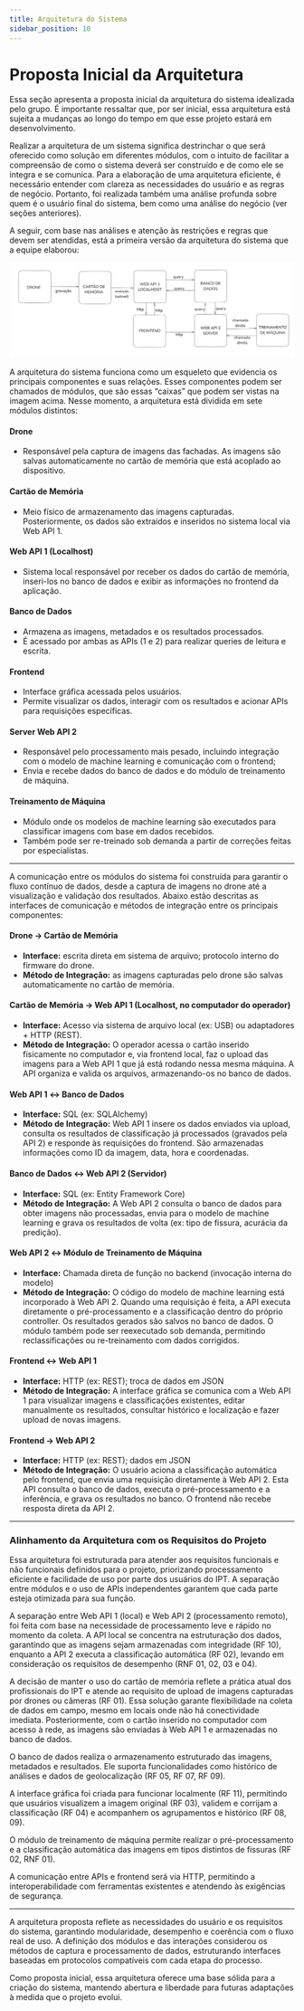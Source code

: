 ```yaml
---
title: Arquitetura do Sistema 
sidebar_position: 10
---
```


# Proposta Inicial da Arquitetura

Essa seção apresenta a proposta inicial da arquitetura do sistema idealizada pelo grupo. É importante ressaltar que, por ser inicial, essa arquitetura está sujeita a mudanças ao longo do tempo em que esse projeto estará em desenvolvimento.

Realizar a arquitetura de um sistema significa destrinchar o que será oferecido como solução em diferentes módulos, com o intuito de facilitar a compreensão de como o sistema deverá ser construído e de como ele se integra e se comunica. Para a elaboração de uma arquitetura eficiente, é necessário entender com clareza as necessidades do usuário e as regras de negócio. Portanto, foi realizada também uma análise profunda sobre quem é o usuário final do sistema, bem como uma análise do negócio (ver seções anteriores).

A seguir, com base nas análises e atenção às restrições e regras que devem ser atendidas, está a primeira versão da arquitetura do sistema que a equipe elaborou:

![Arquitetura Inicial](../../static/img/arquitetura-inicial.png)


A arquitetura do sistema funciona como um esqueleto que evidencia os principais componentes e suas relações. Esses componentes podem ser chamados de módulos, que são essas “caixas” que podem ser vistas na imagem acima. Nesse momento, a arquitetura está dividida em sete módulos distintos:

#### Drone

- Responsável pela captura de imagens das fachadas. As imagens são salvas automaticamente no cartão de memória que está acoplado ao dispositivo.

#### Cartão de Memória

- Meio físico de armazenamento das imagens capturadas. Posteriormente, os dados são extraídos e inseridos no sistema local via Web API 1.

#### Web API 1 (Localhost)

- Sistema local responsável por receber os dados do cartão de memória, inseri-los no banco de dados e exibir as informações no frontend da aplicação.

#### Banco de Dados

- Armazena as imagens, metadados e os resultados processados.
- É acessado por ambas as APIs (1 e 2) para realizar queries de leitura e escrita.

#### Frontend

- Interface gráfica acessada pelos usuários.
- Permite visualizar os dados, interagir com os resultados e acionar APIs para requisições específicas.

#### Server Web API 2

- Responsável pelo processamento mais pesado, incluindo integração com o modelo de machine learning e comunicação com o frontend;
- Envia e recebe dados do banco de dados e do módulo de treinamento de máquina.

#### Treinamento de Máquina

- Módulo onde os modelos de machine learning são executados para classificar imagens com base em dados recebidos.
- Também pode ser re-treinado sob demanda a partir de correções feitas por especialistas.

---

A comunicação entre os módulos do sistema foi construída para garantir o fluxo contínuo de dados, desde a captura de imagens no drone até a visualização e validação dos resultados. Abaixo estão descritas as interfaces de comunicação e métodos de integração entre os principais componentes:

#### Drone → Cartão de Memória

- **Interface:** escrita direta em sistema de arquivo; protocolo interno do firmware do drone.
- **Método de Integração:** as imagens capturadas pelo drone são salvas automaticamente no cartão de memória. 

#### Cartão de Memória → Web API 1 (Localhost, no computador do operador)

- **Interface:** Acesso via sistema de arquivo local (ex: USB) ou adaptadores + HTTP (REST).
- **Método de Integração:** O operador acessa o cartão inserido fisicamente no computador e, via frontend local, faz o upload das imagens para a Web API 1 que já está rodando nessa mesma máquina. A API organiza e valida os arquivos, armazenando-os no banco de dados.

#### Web API 1 ↔ Banco de Dados

- **Interface:** SQL (ex: SQLAlchemy)
- **Método de Integração:** Web API 1 insere os dados enviados via upload, consulta os resultados de classificação já processados (gravados pela API 2) e responde às requisições do frontend. São armazenadas informações como ID da imagem, data, hora e coordenadas. 

#### Banco de Dados ↔ Web API 2 (Servidor)

- **Interface:** SQL (ex: Entity Framework Core)
- **Método de Integração:** A  Web API 2 consulta o banco de dados para obter imagens não processadas, envia para o modelo de machine learning e grava os resultados de volta (ex: tipo de fissura, acurácia da predição).

#### Web API 2 ↔ Módulo de Treinamento de Máquina

- **Interface:** Chamada direta de função no backend (invocação interna do modelo)
- **Método de Integração:** O código do modelo de machine learning está incorporado à Web API 2. Quando uma requisição é feita, a API executa diretamente o pré-processamento e a classificação dentro do próprio controller. Os resultados gerados são salvos no banco de dados. O módulo também pode ser reexecutado sob demanda, permitindo reclassificações ou re-treinamento com dados corrigidos.

#### Frontend ↔ Web API 1

- **Interface:** HTTP (ex: REST); troca de dados em JSON
- **Método de Integração:** A interface gráfica se comunica com a Web API 1 para visualizar imagens e classificações existentes, editar manualmente os resultados, consultar histórico e localização e fazer upload de novas imagens.

#### Frontend → Web API 2

- **Interface:** HTTP (ex: REST); dados em JSON
- **Método de Integração:** O usuário aciona a classificação automática pelo frontend, que envia uma requisição diretamente à Web API 2. Esta API consulta o banco de dados, executa o pré-processamento e a inferência, e grava os resultados no banco. O frontend não recebe resposta direta da API 2.

---

### Alinhamento da Arquitetura com os Requisitos do Projeto

Essa arquitetura foi estruturada para atender aos requisitos funcionais e não funcionais definidos para o projeto, priorizando processamento eficiente e facilidade de uso por parte dos usuários do IPT. A separação entre módulos e o uso de APIs independentes garantem que cada parte esteja otimizada para sua função.

A separação entre Web API 1 (local) e Web API 2 (processamento remoto), foi feita com base na necessidade de processamento leve e rápido no momento da coleta. A API local se concentra na estruturação dos dados, garantindo que as imagens sejam armazenadas com integridade (RF 10), enquanto a API 2 executa a classificação automática (RF 02), levando em consideração os requisitos de desempenho (RNF 01, 02, 03 e 04).

A decisão de manter o uso do cartão de memória reflete a prática atual dos profissionais do IPT e atende ao requisito de upload de imagens capturadas por drones ou câmeras (RF 01). Essa solução garante flexibilidade na coleta de dados em campo, mesmo em locais onde não há conectividade imediata. Posteriormente, com o cartão inserido no computador com acesso à rede, as imagens são enviadas à Web API 1 e armazenadas no banco de dados.

O banco de dados realiza o armazenamento estruturado das imagens, metadados e resultados. Ele suporta funcionalidades como histórico de análises e dados de geolocalização (RF 05, RF 07, RF 09).

A interface gráfica foi criada para funcionar localmente (RF 11), permitindo que usuários visualizem a imagem original (RF 03), validem e corrijam a classificação (RF 04) e acompanhem os agrupamentos e histórico (RF 08, 09).

O módulo de treinamento de máquina permite realizar o pré-processamento e a classificação automática das imagens em tipos distintos de fissuras (RF 02, RNF 01).

A comunicação entre APIs e frontend será via HTTP, permitindo a interoperabilidade com ferramentas existentes e atendendo às exigências de segurança.

---

A arquitetura proposta reflete as necessidades do usuário e os requisitos do sistema, garantindo modularidade, desempenho e coerência com o fluxo real de uso. A definição dos módulos e das interações considerou os métodos de captura e processamento de dados, estruturando interfaces baseadas em protocolos compatíveis com cada etapa do processo.

Como proposta inicial, essa arquitetura oferece uma base sólida para a criação do sistema, mantendo abertura e liberdade para futuras adaptações à medida que o projeto evolui.

